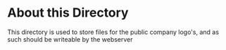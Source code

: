 About this Directory
====================

This directory is used to store files for the public company logo's,
and as such should be writeable by the webserver
